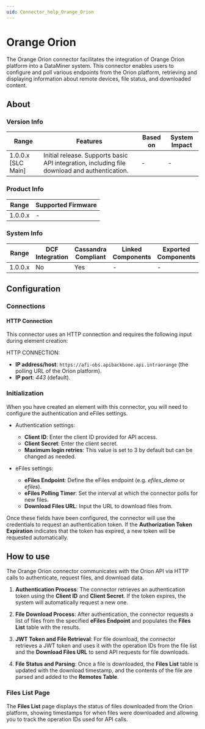 ```yaml
---
uid: Connector_help_Orange_Orion
---
```


# Orange Orion

The Orange Orion connector facilitates the integration of Orange Orion platform into a DataMiner system. This connector enables users to configure and poll various endpoints from the Orion platform, retrieving and displaying information about remote devices, file status, and downloaded content.

## About

### Version Info

| Range              | Features                                                                                     | Based on | System Impact |
|--------------------|----------------------------------------------------------------------------------------------|----------|---------------|
| 1.0.0.x [SLC Main] | Initial release. Supports basic API integration, including file download and authentication. | -        | -             |

### Product Info

| Range   | Supported Firmware |
|---------|--------------------|
| 1.0.0.x | -                  |

### System Info

| Range   | DCF Integration | Cassandra Compliant | Linked Components | Exported Components |
|---------|-----------------|---------------------|-------------------|---------------------|
| 1.0.0.x | No              | Yes                 | -                 | -                   |

## Configuration

### Connections

#### HTTP Connection

This connector uses an HTTP connection and requires the following input during element creation:

HTTP CONNECTION:

- **IP address/host**: `https://afi-obs.apibackbone.api.intraorange` (the polling URL of the Orion platform).
- **IP port**: *443* (default).

### Initialization

When you have created an element with this connector, you will need to configure the authentication and eFiles settings.

- Authentication settings:

  - **Client ID**: Enter the client ID provided for API access.
  - **Client Secret**: Enter the client secret.
  - **Maximum login retries**: This value is set to 3 by default but can be changed as needed.

- eFiles settings:

  - **eFiles Endpoint**: Define the eFiles endpoint (e.g. *efiles_demo* or *efiles*).
  - **eFiles Polling Timer**: Set the interval at which the connector polls for new files.
  - **Download Files URL**: Input the URL to download files from.

Once these fields have been configured, the connector will use the credentials to request an authentication token. If the **Authorization Token Expiration** indicates that the token has expired, a new token will be requested automatically.

## How to use

The Orange Orion connector communicates with the Orion API via HTTP calls to authenticate, request files, and download data.

1. **Authentication Process**: The connector retrieves an authentication token using the **Client ID** and **Client Secret**. If the token expires, the system will automatically request a new one.

1. **File Download Process**: After authentication, the connector requests a list of files from the specified **eFiles Endpoint** and populates the **Files List** table with the results.

1. **JWT Token and File Retrieval**: For file download, the connector retrieves a JWT token and uses it with the operation IDs from the file list and the **Download Files URL** to send API requests for file downloads.

1. **File Status and Parsing**: Once a file is downloaded, the **Files List** table is updated with the download timestamp, and the contents of the file are parsed and added to the **Remotes Table**.

### Files List Page

The **Files List** page displays the status of files downloaded from the Orion platform, showing timestamps for when files were downloaded and allowing you to track the operation IDs used for API calls.
